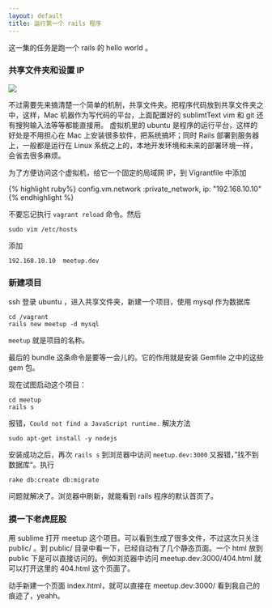 ```yaml
---
layout: default
title: 运行第一个 rails 程序
---
```


这一集的任务是跑一个 rails 的 hello world 。

### 共享文件夹和设置 IP

![](http://media.haoduoshipin.com/pic/rails10/shared_folder.png)

不过需要先来搞清楚一个简单的机制，共享文件夹。把程序代码放到共享文件夹之中，这样，Mac 机器作为写代码的平台，上面配置好的 sublimtText vim 和 git 还有搜狗输入法等等都能直接用。 虚拟机里的 ubuntu 是程序的运行平台，这样的好处是不用担心在 Mac 上安装很多软件，把系统搞坏；同时 Rails 部署到服务器上，一般都是运行在 Linux 系统之上的，本地开发环境和未来的部署环境一样，会省去很多麻烦。

为了方便访问这个虚拟机，给它一个固定的局域网 IP，到 Vigrantfile 中添加

{% highlight ruby%}
config.vm.network :private_network, ip: "192.168.10.10"
{% endhighlight %}

不要忘记执行 `vagrant reload` 命令。然后

    sudo vim /etc/hosts

添加

    192.168.10.10  meetup.dev

### 新建项目

ssh 登录 ubuntu ，进入共享文件夹，新建一个项目，使用 mysql 作为数据库

    cd /vagrant
    rails new meetup -d mysql

`meetup` 就是项目的名称。

最后的 bundle 这条命令是要等一会儿的。它的作用就是安装 Gemfile 之中的这些 gem 包。

现在试图启动这个项目：

    cd meetup
    rails s

报错，`Could not find a JavaScript runtime.` 解决方法

    sudo apt-get install -y nodejs

安装成功之后，再次 `rails s` 到浏览器中访问 `meetup.dev:3000` 又报错，”找不到数据库“。执行

    rake db:create db:migrate

问题就解决了。浏览器中刷新，就能看到 rails 程序的默认首页了。

### 摸一下老虎屁股

用 sublime 打开 meetup 这个项目。可以看到生成了很多文件，不过这次只关注 public/ 。到 public/ 目录中看一下，已经自动有了几个静态页面。一个 html 放到 public 下是可以直接访问的。例如浏览器中访问 meetup.dev:3000/404.html 就可以打开这里的 404.html 这个页面了。

动手新建一个页面 index.html，就可以直接在 meetup.dev:3000/ 看到我自己的痕迹了，yeahh。
